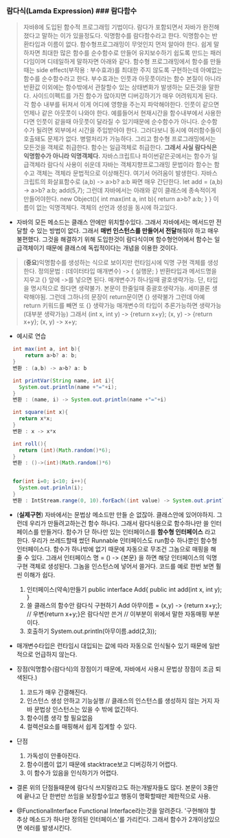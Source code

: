### 람다식(Lamda Expression)   ### 람다함수
> 자바8에 도입된 함수적 프로그래밍 기법이다. 람다가 포함되면서 자바가 완전해졌다고 말하는 이가 있을정도다.
> 익명함수를 람다함수라고 한다.  익명함수는 반환타입과 이름이 없다.
> 함수형프로그래밍이 무엇인지 먼저 알아야 한다. 쉽게 말하자면 최대한 많은 함수를 순수함수로 만들어 유지보수하기 쉽도록 만드는 패러다임이며 디테일하게 말하자면 아래와 같다.
함수형 프로그래밍에서 함수를 만들때는 side effect(부작용 : 부수효과)를 최대한 주지 않도록 구현하는데 아예없는 함수를 순수함수라고 한다. 
  부수효과는 인풋과 아웃풋이라는 함수 본질이 아니라 반환값 이외에는 함수밖에서 관찰할수 있는 상태변화가 발생하는 모든것을 말한다.
  사이드이펙트를 가진 함수가 많아지면 디버깅하기가 매우 어려워지게 된다. 각 함수 내부를 뒤져서 이게 어디에 영향을 주는지 파악해야한다.
    인풋이 같으면 언제나 같은 아웃풋이 나와야 한다.
  예를들어서 현재시간을 함수내부에서 사용한다면 인풋이 같을때 아웃풋이 달라질 수 있기때문에 순수함수가 아니다.
  순수함수가 될려면 외부에서 시간을 주입받아야 한다.
  그러다보니 동시에 여러함수들이 호출돼도 문제가 없다. 병렬처리가 가능하다.
  그리고 함수형 프로그래밍에서는 모든것을 객체로 취급한다. 함수는 일급객체로 취급한다.
**그래서 사실 람다식은 익명함수가 아니라 익명객체다.**
자바스크립트나 파이썬같은곳에서는 함수가 일급객체라 람다식 사용이 쉬운데
자바는 객체지향프로그래밍 문법이라 함수는 함수고 객체는 객체라 문법적으로 이상해진다.
여기서 어려움이 발생한다. 자바스크립트의 화살표함수로 (a,b) -> a>b? a:b 짜면 매우 간단한다.
let add = (a,b) -> a>b? a:b;
add(5,7);
그런데 자바에서는 아래와 같이 클래스에 종속적이게 만들어야한다.
new Object(){
  int max(int a, int b){
    return a>b? a:b;
  }
}
이름이 없는 익명객체다. 객체의 선언과 생성을 동시에 하고있다.
- 자바의 모든 메소드는 클래스 안에만 위치할수있다. 
  그래서 자바에서는 메서드만 전달할 수 있는 방법이 없다. 
  그래서 **매번 인스턴스를 만들어서 전달**해줘야 하고 매우 불편했다. 그것을 해결하기 위해 도입한것이 람다식이며 
  함수형언어에서 함수는 일급객체이기 때문에 클래스에 독립적이다는 개념을 이용한 것이다.
> (**중요**)익명함수를 생성하는 식으로 보이지만 런타임시에 익명 구현 객체를 생성한다.
> 정의문법 :  (데이터타입 매개변수) -> { 실행문; }
              반환타입과 메서드명을 지우고 {} 앞에 ->를 넣으면 된다.
              매개변수가 하나일때 괄호생략가능. 단, 타입을 명시적으로 줬다면 생략불가.
              본문이 한줄일때 중괄호생략가능. 세미콜론 생략해야됨. 
              그런데 그하나의 문장이 return문이면 {} 생략불가
              그런데 아예 return 키워드를 빼면 또 {} 생략가능
              매개변수의 타입이 추론가능하면 생략가능(대부분 생략가능)
              그래서 (int x, int y) -> {return x+y};
                     (x, y) -> {return x+y};
                     (x, y) -> x+y;
- 예시로 연습
```java
  int max(int a, int b){
      return a>b? a: b;
  }
  변환 : (a,b) -> a>b? a: b

  int printVar(String name, int i){
    System.out.println(name +"="+i);
  }
  변환 : (name, i) -> System.out.println(name +"="+i)

  int square(int x){
    return x*x;
  }
  변환 : x -> x*x

  int roll(){
    return (int)(Math.random()*6);
  }
  변환 : ()->(int)(Math.random()*6)


  for(int i=0; i<10; i++){
    System.out.prinln(i);
  }
  변환 : IntStream.range(0, 10).forEach((int value) -> System.out.println(value));
```
- (**실제구현**)
  자바에서는 문법상 메소드만 만들 순 없잖아. 클래스안에 있어야하지.
  그런데 우리가 만들려고하는건 함수 하나다. 그래서 람다식용으로 함수하나만 쓸 인터페이스를 만들거다.
  함수가 단 하나만 있는 인터페이스를 **함수형 인터페이스** 라고 한다. 우리가 쓰레드할때 썼던 Runnable 인터페이스도 run함수 하나뿐인 함수형 인터페이스다.
  함수가 하나밖에 없기 때문에 자동으로 무조건 그놈으로 매핑을 해 줄 수 있다.
  그래서 인터페이스 명 = () -> {본문}  을 하면 해당 인터페이스의 익명 구현 객체로 생성된다. 그놈을 인스턴스에 넣어서 쓸거다.
  코드를 예로 한번 보면 훨씬 이해가 쉽다.
  1. 인터페이스(약속)만들기
  public interface Add{
    public int add(int x, int y);
  }
  2. 쓸 클래스의 함수안 람다식 구현하기
  Add 아무이름 = (x,y) -> {return x+y;};   // 우변{return x+y;}은 람다식만 쓴거
                                          // 이부분이 위에서 말한 자동매핑 부분이다.
  3. 호출하기
  System.out.println(아무이름.add(2,3));
- 매개변수타입은 런타임시 대입되는 값에 따라 자동으로 인식될수 있기 때문에 일반적으로 언급하지 않는다.
- 장점(익명함수(람다식)의 장점이기 때문에, 자바에서 사용시 문법상 장점이 조금 퇴색된다.)
  1. 코드가 매우 간결해진다.
  2. 인스턴스 생성 안하고 기능실행 // 클래스의 인스턴스를 생성하지 않는 거지 자바 문법상 인스턴스는 있을 수 밖에 없긴하다.
  3. 함수이름 생각 할 필요없음
  4. 컬렉션요소를 매핑해서 쉽게 집계할 수 있다.
- 단점
  1. 가독성이 안좋아진다.
  2. 함수이름이 없기 때문에 stacktrace보고 디버깅하기 어렵다.
  3. 이 함수가 있음을 인식하기가 어렵다.
- 결론
  위의 단점들때문에 람다식 쓰지말라고도 하는개발자들도 많다.
  본문이 3줄안에 끝나고 단 한번만 쓰임을 보장할수있고 행동이 명확할때만 제한적으로 사용.

- @FunctionalInterface
Functional Interface라는것을 알려준다. '구현해야 할 추상 메소드가 하나만 정의된 인터페이스'를 가리킨다.
그래서 함수가 2개이상있으면 에러를 발생시킨다.